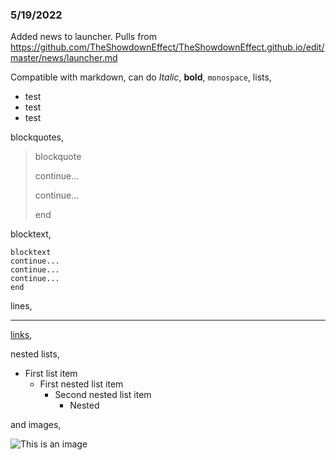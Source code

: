 ### 5/19/2022 ###

Added news to launcher. Pulls from https://github.com/TheShowdownEffect/TheShowdownEffect.github.io/edit/master/news/launcher.md

Compatible with markdown, can do *Italic*, **bold**, `monospace`, lists,
 *  test
 *  test
 *  test

blockquotes,

>blockquote
>
>continue...
>
>continue...
>
>end


blocktext,

~~~
blocktext
continue...
continue...
continue...
end
~~~

lines,

---

[links](https://github.com/TheShowdownEffect/TheShowdownEffect.github.io/edit/master/news/launcher.md),

nested lists,

- First list item
  - First nested list item
    - Second nested list item
      - Nested

and images,

![This is an image](https://myoctocat.com/assets/images/base-octocat.svg)

